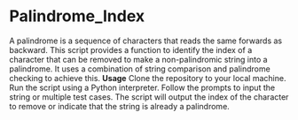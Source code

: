 # Palindrome_Index
A palindrome is a sequence of characters that reads the same forwards as backward. This script provides a function to identify the index of a character that can be removed to make a non-palindromic string into a palindrome. It uses a combination of string comparison and palindrome checking to achieve this.
**Usage**
Clone the repository to your local machine.
Run the script using a Python interpreter.
Follow the prompts to input the string or multiple test cases.
The script will output the index of the character to remove or indicate that the string is already a palindrome.
